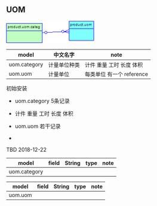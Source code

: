 
## UOM

![uom](https://github.com/odooht/odoo-docs/blob/master/model/image/uom.png)

model|中文名字|note
-----|-------|----
uom.category|计量单位种类|计件 重量 工时 长度 体积
uom.uom|计量单位|每类单位 有一个 reference


初始安装
* uom.category 5条记录
* 计件 重量 工时 长度 体积

* uom.uom 若干记录
* 




TBD 2018-12-22

model|field|String|type|note
-----|-----|------|----|----
uom.category||||


model|field|String|type|note
-----|-----|------|----|----
uom.uom||||
